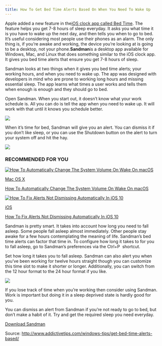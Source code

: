 ```yaml
---
title: How To Get Bed Time Alerts Based On When You Need To Wake Up
---
```


Apple added a new feature in the[iOS clock app called Bed Time](https://www.addictivetips.com/ios/how-to-set-up-the-bedtime-alarm-in-ios-10/). The feature helps you get 7-8 hours of sleep everyday. It asks you what time it is you have to wake up the next day, and then tells you when to go to bed. It’s useful considering most people use their phones as an alarm. The only thing is, if you’re awake and working, the device you’re looking at is going to be a desktop, not your phone.**Sandman**is a desktop app available for Windows, Mac, and Linux that does something similar to the iOS clock app. It gives you bed time alerts that ensure you get 7-8 hours of sleep.

Sandman looks at two things when it gives you bed time alerts; your working hours, and when you need to wake up. The app was designed with developers in mind who are prone to working long hours and missing essential sleep. The app learns what times a user works and tells them when enough is enough and they should go to bed.

Open Sandman. When you start out, it doesn’t know what your work schedule is. All you can do is tell the app when you need to wake up. It will work with that until it knows you schedule better.

[![](http://cloud.addictivetips.com/wp-content/uploads/2017/06/sandman.jpg)](http://www.addictivetips.com/windows-tips/get-bed-time-alerts-based/attachment/sandman/)

When it’s time for bed, Sandman will give you an alert. You can dismiss it if you don’t like sleep, or you can use the Shutdown button on the alert to turn your system off and hit the hay.

[![](http://cloud.addictivetips.com/wp-content/uploads/2017/06/sandman-alert.jpg)](http://www.addictivetips.com/windows-tips/get-bed-time-alerts-based/attachment/sandman-alert/)

### RECOMMENDED FOR YOU

[![](http://cloud.addictivetips.com/wp-content/uploads/2017/04/AutoVolume-100x100.jpg "How To Automatically Change The System Volume On Wake On macOS")](http://www.addictivetips.com/mac-os/change-the-system-volume-on-wake-macos/)

[Mac OS X](http://www.addictivetips.com/category/mac-os/)

[How To Automatically Change The System Volume On Wake On macOS](http://www.addictivetips.com/mac-os/change-the-system-volume-on-wake-macos/)

[![](http://cloud.addictivetips.com/wp-content/uploads/2016/10/ios-alerts-100x100.png "How To Fix Alerts Not Dismissing Automatically In iOS 10")](http://www.addictivetips.com/ios/how-to-fix-alerts-not-dismissing-automatically-in-ios-10/)

[iOS](http://www.addictivetips.com/category/ios/)

[How To Fix Alerts Not Dismissing Automatically In iOS 10](http://www.addictivetips.com/ios/how-to-fix-alerts-not-dismissing-automatically-in-ios-10/)

Sandman is pretty smart. It takes into account how long you need to fall asleep. Some people fall asleep almost immediately. Other people stay awake for a few hours contemplating the meaning of life. Sandman’s bed time alerts can factor that time in. To configure how long it takes to for you to fall asleep, go to Sandman’s preferences via the Ctrl+P  shortcut.

Set how long it takes you to fall asleep. Sandman can also alert you when you’ve been working for twelve hours straight though you can customize this time slot to make it shorter or longer. Additionally, you can switch from the 12 hour format to the 24 hour format if you like.

[![](http://cloud.addictivetips.com/wp-content/uploads/2017/06/sandmand-preferences.jpg)](http://www.addictivetips.com/windows-tips/get-bed-time-alerts-based/attachment/sandmand-preferences/)

If you lose track of time when you’re working then consider using Sandman. Work is important but doing it in a sleep deprived state is hardly good for you.

You can dismiss an alert from Sandman if you’re not ready to go to bed, but don’t make a habit of it. Try and get the required sleep you need everyday.

[Download Sandman](https://github.com/alexanderepstein/Sandman)

  
Source: http://www.addictivetips.com/windows-tips/get-bed-time-alerts-based/

